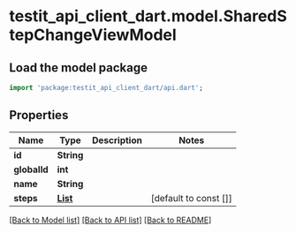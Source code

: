 # testit_api_client_dart.model.SharedStepChangeViewModel

## Load the model package
```dart
import 'package:testit_api_client_dart/api.dart';
```

## Properties
Name | Type | Description | Notes
------------ | ------------- | ------------- | -------------
**id** | **String** |  | 
**globalId** | **int** |  | 
**name** | **String** |  | 
**steps** | [**List<WorkItemStepChangeViewModel>**](WorkItemStepChangeViewModel.md) |  | [default to const []]

[[Back to Model list]](../README.md#documentation-for-models) [[Back to API list]](../README.md#documentation-for-api-endpoints) [[Back to README]](../README.md)


